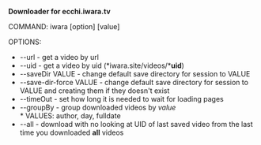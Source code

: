 **Downloader for ecchi.iwara.tv**

COMMAND: iwara [option] [value]

OPTIONS:
* --url                  - get a video by url
* --uid                  - get a video by uid (*iwara.site/videos/***uid**)
* --saveDir VALUE        - change default save directory for session to VALUE
* --save-dir-force VALUE - change default save directory for session to VALUE and creating them if they doesn't exist
* --timeOut              - set how long it is needed to wait for loading pages
* --groupBy              - group downloaded videos by *value*<br>
                           * VALUES: author, day, fulldate
* --all                  - download with no looking at UID of last saved video from the last time you downloaded **all** videos